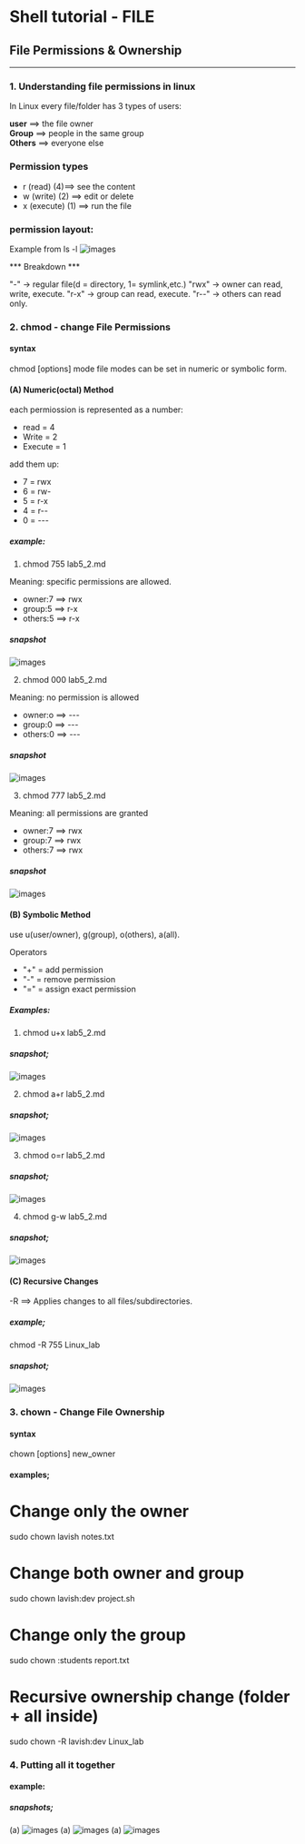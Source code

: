 # Shell tutorial - FILE


 ## File Permissions & Ownership

---

### 1. Understanding file permissions in linux
In Linux every file/folder has 3 types of users:

 **user** ==> the file owner  
 **Group** ==> people in the same group  
 **Others** ==> everyone else  


### Permission types

* r (read) (4)==> see the content  
* w (write) (2) ==> edit or delete  
* x (execute) (1) ==> run the file  

### permission layout:

Example from ls -l
![images](first.png)

*** Breakdown ***

"-" -> regular file(d = directory, 1= symlink,etc.)
"rwx" -> owner can read, write, execute.
"r-x" -> group can read, execute.
"r--" -> others can read only.



### 2. chmod - change File Permissions


#### syntax

 chmod [options] mode file
modes can be set in numeric or symbolic form.

#### (A) Numeric(octal) Method 
each permiossion is represented as a number:

* read = 4
* Write = 2
* Execute = 1

add them up:

* 7 = rwx
* 6 = rw-
* 5 = r-x
* 4 = r--
* 0 = ---

##### example:
  1. chmod 755 lab5_2.md

 Meaning: specific permissions are allowed.

 * owner:7 ==> rwx
 * group:5 ==> r-x
 * others:5 ==> r-x

 ##### snapshot
 ![images](scnd.png)

  2. chmod 000 lab5_2.md

 Meaning: no permission is allowed

 * owner:o ==> ---
 * group:0 ==> ---
 * others:0 ==> ---

 ##### snapshot
 ![images](thrd.png)

  3. chmod 777 lab5_2.md

  Meaning: all permissions are granted

 * owner:7 ==> rwx
 * group:7 ==> rwx
 * others:7 ==> rwx

 ##### snapshot
 ![images](frth.png)


 #### (B) Symbolic Method
 use u(user/owner), g(group), o(others), a(all).

 Operators
 * "+" = add permission
 * "-" = remove permission
 * "=" = assign exact permission


##### Examples:
1. chmod u+x lab5_2.md

##### snapshot;
![images](fvt.png)

2. chmod a+r lab5_2.md

##### snapshot;
![images](sxt.png)

3. chmod o=r lab5_2.md

##### snapshot;
![images](svnt.png)

4. chmod g-w lab5_2.md

##### snapshot;
![images](egth.png)


#### (C) Recursive Changes

-R ==> Applies changes to all files/subdirectories.

##### example;
chmod -R 755 Linux_lab

##### snapshot;
![images](recursive.png)



### 3. chown - Change File Ownership

#### syntax
chown [options] new_owner

#### examples;
# Change only the owner
sudo chown lavish notes.txt

# Change both owner and group
sudo chown lavish:dev project.sh

# Change only the group
sudo chown :students report.txt

# Recursive ownership change (folder + all inside)
sudo chown -R lavish:dev Linux_lab


### 4. Putting all it together

#### example:

##### snapshots;

(a) ![images](nnt.png)
(a) ![images](tnt.png)
(a) ![images](elvnt.png)



